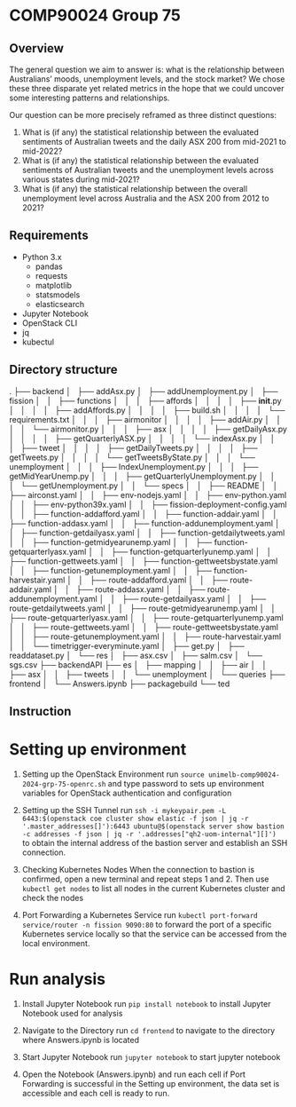 # COMP90024 Group 75

## Overview
The general question we aim to answer is: what is the relationship between Australians’ moods, unemployment levels, and the stock market? We chose these three disparate yet related metrics in the hope that we could uncover some interesting patterns and relationships.

Our question can be more precisely reframed as three distinct questions:
1. What is (if any) the statistical relationship between the evaluated sentiments of Australian tweets and the daily ASX 200 from mid-2021 to mid-2022?
2. What is (if any) the statistical relationship between the evaluated sentiments of Australian tweets and the unemployment levels across various states during mid-2021?
3. What is (if any) the statistical relationship between the overall unemployment level across Australia and the ASX 200 from 2012 to 2021?

## Requirements
- Python 3.x
  - pandas
  - requests
  - matplotlib
  - statsmodels
  - elasticsearch
- Jupyter Notebook
- OpenStack CLI
- jq
- kubectul


## Directory structure
.
├── backend
│   ├── addAsx.py
│   ├── addUnemployment.py
│   ├── fission
│   │   ├── functions
│   │   │   ├── affords
│   │   │   │   ├── __init__.py
│   │   │   │   ├── addAffords.py
│   │   │   │   ├── build.sh
│   │   │   │   └── requirements.txt
│   │   │   ├── airmonitor
│   │   │   │   ├── addAir.py
│   │   │   │   └── airmonitor.py
│   │   │   ├── asx
│   │   │   │   ├── getDailyAsx.py
│   │   │   │   ├── getQuarterlyASX.py
│   │   │   │   └── indexAsx.py
│   │   │   ├── tweet
│   │   │   │   ├── getDailyTweets.py
│   │   │   │   ├── getTweets.py
│   │   │   │   └── getTweetsByState.py
│   │   │   └── unemployment
│   │   │       ├── IndexUnemployment.py
│   │   │       ├── getMidYearUnemp.py
│   │   │       ├── getQuarterlyUnemployment.py
│   │   │       └── getUnemployment.py
│   │   └── specs
│   │       ├── README
│   │       ├── airconst.yaml
│   │       ├── env-nodejs.yaml
│   │       ├── env-python.yaml
│   │       ├── env-python39x.yaml
│   │       ├── fission-deployment-config.yaml
│   │       ├── function-addafford.yaml
│   │       ├── function-addair.yaml
│   │       ├── function-addasx.yaml
│   │       ├── function-addunemployment.yaml
│   │       ├── function-getdailyasx.yaml
│   │       ├── function-getdailytweets.yaml
│   │       ├── function-getmidyearunemp.yaml
│   │       ├── function-getquarterlyasx.yaml
│   │       ├── function-getquarterlyunemp.yaml
│   │       ├── function-gettweets.yaml
│   │       ├── function-gettweetsbystate.yaml
│   │       ├── function-getunemployment.yaml
│   │       ├── function-harvestair.yaml
│   │       ├── route-addafford.yaml
│   │       ├── route-addair.yaml
│   │       ├── route-addasx.yaml
│   │       ├── route-addunemployment.yaml
│   │       ├── route-getdailyasx.yaml
│   │       ├── route-getdailytweets.yaml
│   │       ├── route-getmidyearunemp.yaml
│   │       ├── route-getquarterlyasx.yaml
│   │       ├── route-getquarterlyunemp.yaml
│   │       ├── route-gettweets.yaml
│   │       ├── route-gettweetsbystate.yaml
│   │       ├── route-getunemployment.yaml
│   │       ├── route-harvestair.yaml
│   │       └── timetrigger-everyminute.yaml
│   ├── get.py
│   ├── readdataset.py
│   └── res
│       ├── asx.csv
│       ├── salm.csv
│       └── sgs.csv
├── backendAPI
├── es
│   ├── mapping
│   │   ├── air
│   │   ├── asx
│   │   ├── tweets
│   │   └── unemployment
│   └── queries
├── frontend
│   └── Answers.ipynb
├── packagebuild
└── ted

## Instruction
# Setting up environment
1. Setting up the OpenStack Environment
run `source unimelb-comp90024-2024-grp-75-openrc.sh` and type password to sets up environment variables for OpenStack authentication and configuration

2. Setting up the SSH Tunnel
run `ssh -i mykeypair.pem -L 6443:$(openstack coe cluster show elastic -f json | jq -r '.master_addresses[]'):6443 ubuntu@$(openstack server show bastion -c addresses -f json | jq -r '.addresses["qh2-uom-internal"][]')
` to obtain the internal address of the bastion server and establish an SSH connection.

3. Checking Kubernetes Nodes
When the connection to bastion is confirmed, open a new terminal and repeat steps 1 and 2. Then use `kubectl get nodes` to list all nodes in the current Kubernetes cluster and check the nodes

4. Port Forwarding a Kubernetes Service
run `kubectl port-forward service/router -n fission 9090:80` to forward the port of a specific Kubernetes service locally so that the service can be accessed from the local environment.

# Run analysis
1. Install Jupyter Notebook
run `pip install notebook` to install Jupyter Notebook used for analysis

2. Navigate to the Directory
run `cd frontend` to navigate to the directory where Answers.ipynb is located

3. Start Jupyter Notebook
run `jupyter notebook` to start jupyter notebook

4. Open the Notebook (Answers.ipynb) and run each cell 
if Port Forwarding is successful in the Setting up environment, the data set is accessible and each cell is ready to run.
